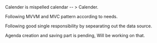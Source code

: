 Calender is mispelled calendar -- > Calender.

Following MVVM and MVC pattern according to needs.

Following good single responsibility by sepearating out the data source.

Agenda creation and saving part is pending, Will be working on that. 
